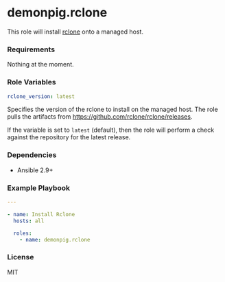 # demonpig.rclone

This role will install [rclone](https://github.com/rclone/rclone) onto a managed host.

### Requirements

Nothing at the moment.

### Role Variables

```yaml
rclone_version: latest
```

Specifies the version of the rclone to install on the managed host. The role pulls the artifacts from https://github.com/rclone/rclone/releases.

If the variable is set to `latest` (default), then the role will perform a check against the repository for the latest release.

### Dependencies

- Ansible 2.9+

### Example Playbook

```yaml
---

- name: Install Rclone
  hosts: all

  roles:
    - name: demonpig.rclone
```

### License

MIT
